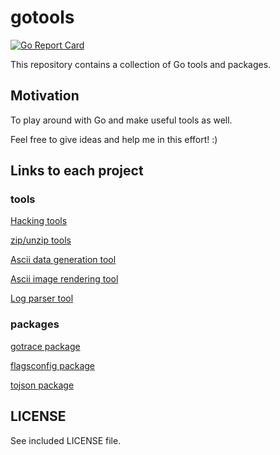 # gotools

[![Go Report Card](https://goreportcard.com/badge/github.com/dns-gh/gotools)](https://goreportcard.com/report/github.com/dns-gh/gotools)

This repository contains a collection of Go tools and packages.

## Motivation

To play around with Go and make useful tools as well.

Feel free to give ideas and help me in this effort! :)

## Links to each project

### tools

[Hacking tools](src/hacking/README.md)

[zip/unzip tools](src/compress/README.md)

[Ascii data generation tool](src/asciigen/README.md)

[Ascii image rendering tool](src/asciirender/README.md)

[Log parser tool](src/logparser/README.md)

### packages

[gotrace package](src/gotrace/gotrace.go)

[flagsconfig package](src/flagsconfig/README.md)

[tojson package](src/tojson/README.md)

## LICENSE

See included LICENSE file.